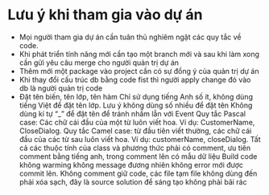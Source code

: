 # Lưu ý khi tham gia vào dự án

- Mọi người tham gia dự án cần tuân thủ nghiêm ngặt các quy tắc về code.
- Khi phát triển tính năng mới cần tạo một branch mới và sau khi làm xong cần gửi yêu câu merge cho người quản trị dự án
- Thêm mới một package vào  project cần có sự đồng ý của quản trị dự án
- Khi thay đổi cấu trúc db bằng code fist thì người apply change đó vào db là người quản trị code
- Đặt tên biến, tên lớp, tên hàm
 Chỉ sử dụng tiếng Anh số ít, không dùng tiếng Việt để đặt tên lớp. Lưu ý không dùng số nhiều để đặt tên
 Không dùng kí tự “_” để đặt tên để tránh nhầm lẫn với Event
 Quy tắc Pascal case: Các chữ cái đầu của một từ luôn viết hoa. Ví dụ: CustomerName, CloseDialog.
 Quy tắc Camel case: từ đầu tiên viết thường, các chữ cái đầu của các từ sau luôn viết hoa. Ví dụ: customerName, closeDialog.
 Tất cả các thuộc tính của class và phương thức phải có comment, ưu tiên comment bằng tiếng anh, trong comment lên có mẫu dữ liệu
 Build code không warming không message đương nhiên không error mới được commit lên.
 Không comment giữ code, các file tạm file không dùng đến phải xóa sạch, đây là source solution để sáng tạo không phải bãi rác